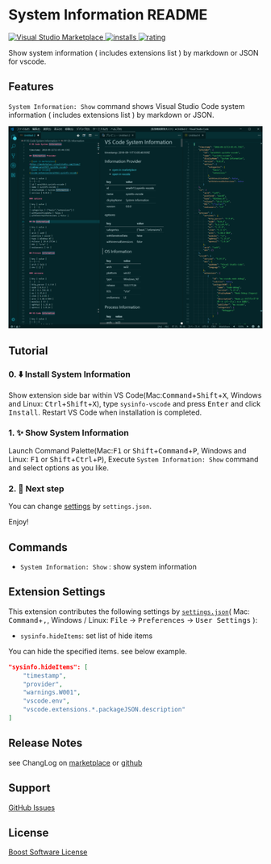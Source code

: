 # System Information README

[![Visual Studio Marketplace](https://vsmarketplacebadge.apphb.com/version/wraith13.sysinfo-vscode.svg) ![installs](https://vsmarketplacebadge.apphb.com/installs/wraith13.sysinfo-vscode.svg) ![rating](https://vsmarketplacebadge.apphb.com/rating/wraith13.sysinfo-vscode.svg)](https://marketplace.visualstudio.com/items?itemName=wraith13.sysinfo-vscode)

Show system information ( includes extensions list ) by markdown or JSON for vscode.

## Features

`System Information: Show` command shows Visual Studio Code system information ( includes extensions list ) by markdown or JSON.

![screen shot](./images/screenshot.png)

## Tutorial

### 0. ⬇️ Install System Information

Show extension side bar within VS Code(Mac:<kbd>Command</kbd>+<kbd>Shift</kbd>+<kbd>X</kbd>, Windows and Linux: <kbd>Ctrl</kbd>+<kbd>Shift</kbd>+<kbd>X</kbd>), type `sysinfo-vscode` and press <kbd>Enter</kbd> and click <kbd>Install</kbd>. Restart VS Code when installation is completed.

### 1. ✨️ Show System Information

Launch Command Palette(Mac:<kbd>F1</kbd> or <kbd>Shift</kbd>+<kbd>Command</kbd>+<kbd>P</kbd>, Windows and Linux: <kbd>F1</kbd> or <kbd>Shift</kbd>+<kbd>Ctrl</kbd>+<kbd>P</kbd>), Execute `System Information: Show` command and select options as you like.

### 2. 🔧 Next step

You can change [settings](#extension-settings) by `settings.json`.

Enjoy!

## Commands

* `System Information: Show` : show system information

## Extension Settings

This extension contributes the following settings by [`settings.json`](https://code.visualstudio.com/docs/customization/userandworkspace#_creating-user-and-workspace-settings)( Mac: <kbd>Command</kbd>+<kbd>,</kbd>, Windows / Linux: <kbd>File</kbd> -> <kbd>Preferences</kbd> -> <kbd>User Settings</kbd> ):

* `sysinfo.hideItems`: set list of hide items

You can hide the specified items. see below example.

```json
"sysinfo.hideItems": [
    "timestamp",
    "provider",
    "warnings.W001",
    "vscode.env",
    "vscode.extensions.*.packageJSON.description"
]
```

## Release Notes

see ChangLog on [marketplace](https://marketplace.visualstudio.com/items/wraith13.sysinfo-vscode/changelog) or [github](https://github.com/wraith13/sysinfo-vscode/blob/master/CHANGELOG.md)

## Support

[GitHub Issues](https://github.com/wraith13/sysinfo-vscode/issues)

## License

[Boost Software License](https://github.com/wraith13/sysinfo-vscode/blob/master/LICENSE_1_0.txt)
